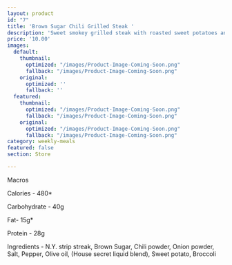 ```yaml
---
layout: product
id: "7"
title: 'Brown Sugar Chili Grilled Steak '
description: 'Sweet smokey grilled steak with roasted sweet potatoes and steamed broccoli '
price: '10.00'
images:
  default:
    thumbnail:
      optimized: "/images/Product-Image-Coming-Soon.png"
      fallback: "/images/Product-Image-Coming-Soon.png"
    original:
      optimized: ''
      fallback: ''
  featured:
    thumbnail:
      optimized: "/images/Product-Image-Coming-Soon.png"
      fallback: "/images/Product-Image-Coming-Soon.png"
    original:
      optimized: "/images/Product-Image-Coming-Soon.png"
      fallback: "/images/Product-Image-Coming-Soon.png"
category: weekly-meals
featured: false
section: Store

---
```

Macros

Calories - 480*

Carbohydrate - 40g

Fat- 15g*

Protein - 28g

Ingredients - N.Y. strip streak, Brown Sugar, Chili powder, Onion powder, Salt, Pepper, Olive oil, (House secret liquid blend), Sweet potato, Broccoli